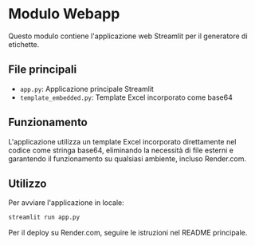 # Modulo Webapp

Questo modulo contiene l'applicazione web Streamlit per il generatore di etichette.

## File principali

- `app.py`: Applicazione principale Streamlit
- `template_embedded.py`: Template Excel incorporato come base64

## Funzionamento

L'applicazione utilizza un template Excel incorporato direttamente nel codice come stringa base64, 
eliminando la necessità di file esterni e garantendo il funzionamento su qualsiasi ambiente, 
incluso Render.com.

## Utilizzo

Per avviare l'applicazione in locale:

```bash
streamlit run app.py
```

Per il deploy su Render.com, seguire le istruzioni nel README principale.